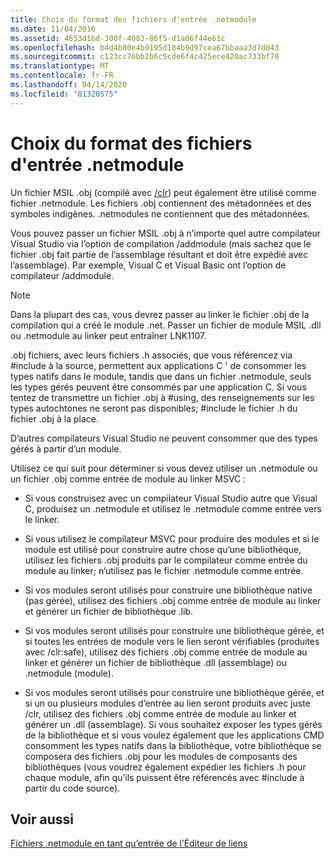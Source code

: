 ```yaml
---
title: Choix du format des fichiers d'entrée .netmodule
ms.date: 11/04/2016
ms.assetid: 4653d1bd-300f-4083-86f5-d1a06f44e61c
ms.openlocfilehash: b4d4b80e4b9195d184b9d97cea67bbaaa3d7d843
ms.sourcegitcommit: c123cc76bb2b6c5cde6f4c425ece420ac733bf70
ms.translationtype: MT
ms.contentlocale: fr-FR
ms.lasthandoff: 04/14/2020
ms.locfileid: "81320575"
---
```

# <a name="choosing-the-format-of-netmodule-input-files"></a>Choix du format des fichiers d'entrée .netmodule

Un fichier MSIL .obj (compilé avec [/clr](clr-common-language-runtime-compilation.md)) peut également être utilisé comme fichier .netmodule.  Les fichiers .obj contiennent des métadonnées et des symboles indigènes.  .netmodules ne contiennent que des métadonnées.

Vous pouvez passer un fichier MSIL .obj à n’importe quel autre compilateur Visual Studio via l’option de compilation /addmodule (mais sachez que le fichier .obj fait partie de l’assemblage résultant et doit être expédié avec l’assemblage).  Par exemple, Visual C et Visual Basic ont l’option de compilateur /addmodule.

> [!NOTE]
> Dans la plupart des cas, vous devrez passer au linker le fichier .obj de la compilation qui a créé le module .net.  Passer un fichier de module MSIL .dll ou .netmodule au linker peut entraîner LNK1107.

.obj fichiers, avec leurs fichiers .h associés, que vous référencez via #include à la source, permettent aux applications C ' de consommer les types natifs dans le module, tandis que dans un fichier .netmodule, seuls les types gérés peuvent être consommés par une application C.  Si vous tentez de transmettre un fichier .obj à #using, des renseignements sur les types autochtones ne seront pas disponibles; #include le fichier .h du fichier .obj à la place.

D’autres compilateurs Visual Studio ne peuvent consommer que des types gérés à partir d’un module.

Utilisez ce qui suit pour déterminer si vous devez utiliser un .netmodule ou un fichier .obj comme entrée de module au linker MSVC :

- Si vous construisez avec un compilateur Visual Studio autre que Visual C, produisez un .netmodule et utilisez le .netmodule comme entrée vers le linker.

- Si vous utilisez le compilateur MSVC pour produire des modules et si le module est utilisé pour construire autre chose qu’une bibliothèque, utilisez les fichiers .obj produits par le compilateur comme entrée du module au linker; n’utilisez pas le fichier .netmodule comme entrée.

- Si vos modules seront utilisés pour construire une bibliothèque native (pas gérée), utilisez des fichiers .obj comme entrée de module au linker et générer un fichier de bibliothèque .lib.

- Si vos modules seront utilisés pour construire une bibliothèque gérée, et si toutes les entrées de module vers le lien seront vérifiables (produites avec /clr:safe), utilisez des fichiers .obj comme entrée de module au linker et générer un fichier de bibliothèque .dll (assemblage) ou .netmodule (module).

- Si vos modules seront utilisés pour construire une bibliothèque gérée, et si un ou plusieurs modules d’entrée au lien seront produits avec juste /clr, utilisez des fichiers .obj comme entrée de module au linker et générer un .dll (assemblage).  Si vous souhaitez exposer les types gérés de la bibliothèque et si vous voulez également que les applications CMD consomment les types natifs dans la bibliothèque, votre bibliothèque se composera des fichiers .obj pour les modules de composants des bibliothèques (vous voudrez également expédier les fichiers .h pour chaque module, afin qu’ils puissent être référencés avec #include à partir du code source).

## <a name="see-also"></a>Voir aussi

[Fichiers .netmodule en tant qu’entrée de l’Éditeur de liens](netmodule-files-as-linker-input.md)
